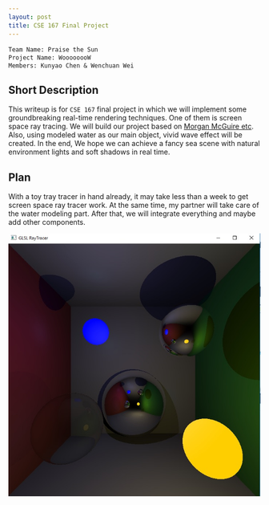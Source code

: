 ```yaml
---
layout: post
title: CSE 167 Final Project
---
```

    Team Name: Praise the Sun
    Project Name: WoooooooW 
    Members: Kunyao Chen & Wenchuan Wei


## Short Description

This writeup is for `CSE 167` final project in which we will implement some groundbreaking real-time rendering techniques. One of them is screen space ray tracing. We will build our project based on [Morgan McGuire etc](http://jcgt.org/published/0003/04/04/). Also, using modeled water as our main object, vivid wave effect will be created. In the end, We hope we can achieve a fancy sea scene with natural environment lights and soft shadows in real time.

## Plan

With a toy tray tracer in hand already, it may take less than a week to get screen space ray tracer work. At the same time, my partner will take care of the water modeling part. After that, we will integrate everything and maybe add other components.

<img src="../img5/rt.jpg">

